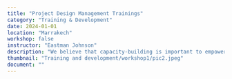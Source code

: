 ```yaml
---
title: "Project Design Management Trainings"
category: "Training & Development"
date: 2024-01-01
location: "Marrakech"
workshop: false
instructor: "Eastman Johnson"
description: "We believe that capacity-building is important to empower individuals to be able to have the skills and resources to instigate change in their communities. This is why Resilient Communities has been focusing on providing certificate workshops to show students and young associations creative and critical thinking, and how to create, manage, and implement their own projects. We've implemented our PDM workshop with partners in Tiflet, Sidi Sliman, Ait Daoud, Marrakech, Tameslouht, and virtually."
thumbnail: "Training and development/workshop1/pic2.jpeg"
document: ""  
---
```

